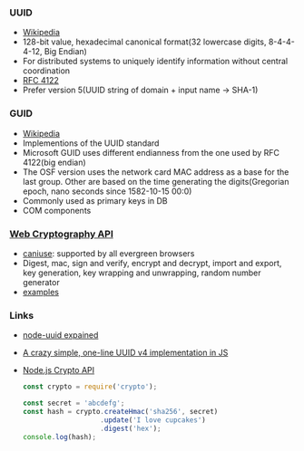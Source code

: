 ### UUID

* [Wikipedia](https://en.wikipedia.org/wiki/Universally_unique_identifier)
* 128-bit value, hexadecimal canonical format(32 lowercase digits, 8-4-4-4-12, Big Endian)
* For distributed systems to uniquely identify information without central coordination
* [RFC 4122](https://www.ietf.org/rfc/rfc4122.txt)
* Prefer version 5(UUID string of domain + input name -> SHA-1)

### GUID

* [Wikipedia](https://en.wikipedia.org/wiki/Globally_unique_identifier)
* Implementions of the UUID standard
* Microsoft GUID uses different endianness from the one used by RFC 4122(big endian)
* The OSF version uses the network card MAC address as a base for the last group. Other are based on the time generating the digits(Gregorian epoch, nano seconds since 1582-10-15 00:0)
* Commonly used as primary keys in DB
* COM components

### [Web Cryptography API](https://www.w3.org/TR/WebCryptoAPI/)

* [caniuse](http://caniuse.com/#feat=cryptography): supported by all evergreen browsers
* Digest, mac, sign and verify, encrypt and decrypt, import and export, key generation, key wrapping and unwrapping, random number generator
* [examples](https://github.com/diafygi/webcrypto-examples)

### Links

* [node-uuid expained](http://broofa.github.io/node-uuid/docs/uuid.html)
* [A crazy simple, one-line UUID v4 implementation in JS](https://gist.github.com/jed/982883)
* [Node.js Crypto API](https://nodejs.org/api/crypto.html)

  ```js
  const crypto = require('crypto');

  const secret = 'abcdefg';
  const hash = crypto.createHmac('sha256', secret)
                     .update('I love cupcakes')
                     .digest('hex');
  console.log(hash);
  ```

